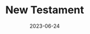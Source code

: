 ---
title: "New Testament"
type: hashtag
ascend:
  - Jesus
date: 2023-06-24
hashtag: "new-testament"
related:
  - Old Testament
tags:
  - Bible
---